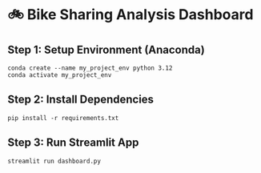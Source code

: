 # :bike: Bike Sharing Analysis Dashboard

## Step 1: Setup Environment (Anaconda)
```
conda create --name my_project_env python 3.12
conda activate my_project_env
```

## Step 2: Install Dependencies 
```
pip install -r requirements.txt
```

## Step 3: Run Streamlit App
```
streamlit run dashboard.py
```


